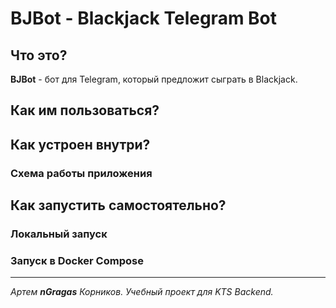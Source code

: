 # BJBot - Blackjack Telegram Bot

## Что это?
**BJBot** - бот для Telegram, который предложит сыграть в Blackjack.


## Как им пользоваться?


## Как устроен внутри?
### Схема работы приложения

## Как запустить самостоятельно?

### Локальный запуск

### Запуск в Docker Compose

---
_Артем **nGragas** Корников. Учебный проект для KTS Backend._